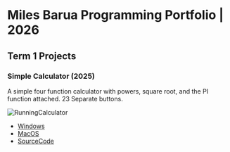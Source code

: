 # Miles Barua Programming Portfolio | 2026

## Term 1 Projects

### Simple Calculator (2025)

A simple four function calculator with powers, square root, and the PI function attached. 23 Separate buttons.

![RunningCalculator]()

* [Windows]()
* [MacOS]()
* [SourceCode]()
